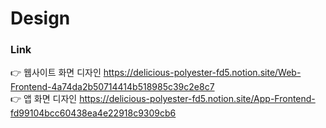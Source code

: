 # Design

### Link
👉 웹사이트 화면 디자인 https://delicious-polyester-fd5.notion.site/Web-Frontend-4a74da2b50714414b518985c39c2e8c7   
👉 앱 화면 디자인 https://delicious-polyester-fd5.notion.site/App-Frontend-fd99104bcc60438ea4e22918c9309cb6
